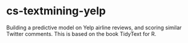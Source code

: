 # cs-textmining-yelp
Building a predictive model on Yelp airline reviews, and scoring similar Twitter comments.  This is based on the book TidyText for R.
